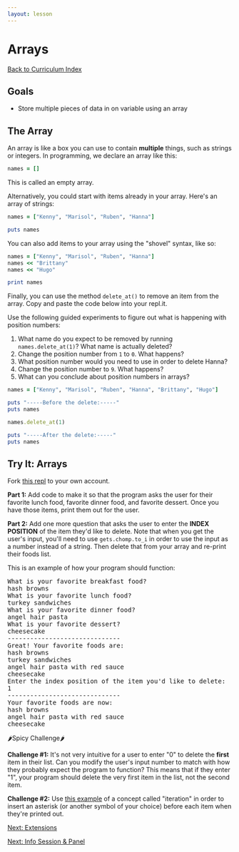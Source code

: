 ```yaml
---
layout: lesson
---
```


# Arrays

<a href="../">Back to Curriculum Index</a>

## Goals

- Store multiple pieces of data in on variable using an array

## The Array

An array is like a box you can use to contain **multiple** things, such as strings or integers. In programming, we declare an array like this:

```ruby
names = []
```

This is called an empty array.

Alternatively, you could start with items already in your array. Here's an array of strings:

```ruby
names = ["Kenny", "Marisol", "Ruben", "Hanna"]

puts names
```

You can also add items to your array using the "shovel" syntax, like so:

```ruby
names = ["Kenny", "Marisol", "Ruben", "Hanna"]
names << "Brittany"
names << "Hugo"

print names
```

Finally, you can use the method `delete_at()` to remove an item from the array. Copy and paste the code below into your repl.it. 

Use the following guided experiments to figure out what is happening with position numbers:
1. What name do you expect to be removed by running `names.delete_at(1)`? What name is actually deleted?
2. Change the position number from `1` to `0`. What happens?
3. What position number would you need to use in order to delete Hanna?
4. Change the position number to `9`. What happens?
5. What can you conclude about position numbers in arrays?

```ruby
names = ["Kenny", "Marisol", "Ruben", "Hanna", "Brittany", "Hugo"]

puts "-----Before the delete:-----"
puts names

names.delete_at(1)

puts "-----After the delete:-----"
puts names
```

<div class="try-it-new">
  <h2>Try It: Arrays</h2>
  <p>Fork <a target="blank" href="https://repl.it/@turingschool/Favorite-Foods">this repl</a> to your own account. </p>
  <p><b>Part 1:</b> Add code to make it so that the program asks the user for their favorite lunch food, favorite dinner food, and favorite dessert. Once you have those items, print them out for the user.</p>
  <p><b>Part 2:</b> Add one more question that asks the user to enter the <b>INDEX POSITION</b> of the item they'd like to delete. Note that when you get the user's input, you'll need to use <code>gets.chomp.to_i</code> in order to use the input as a number instead of a string. Then delete that from your array and re-print their foods list.</p>
  <p>This is an example of how your program should function:</p>
  <pre>What is your favorite breakfast food?
hash browns
What is your favorite lunch food?
turkey sandwiches
What is your favorite dinner food?
angel hair pasta
What is your favorite dessert?
cheesecake
------------------------------
Great! Your favorite foods are:
hash browns
turkey sandwiches
angel hair pasta with red sauce
cheesecake
Enter the index position of the item you'd like to delete:
1
------------------------------
Your favorite foods are now:
hash browns
angel hair pasta with red sauce
cheesecake</pre>

  <div class="spicy-container">
    <p class="spicy-click">🌶Spicy Challenge🌶</p>
    <div class="spicy-toggle">
    <p><strong>Challenge #1:</strong> It's not very intuitive for a user to enter "0" to delete the <b>first</b> item in their list. Can you modify the user's input number to match with how they probably expect the program to function? This means that if they enter "1", your program should delete the very first item in the list, not the second item.</p>
    <p><strong>Challenge #2:</strong> Use <a target="blank" href="https://repl.it/@turingschool/Iteration-Example">this example</a> of a concept called "iteration" in order to insert an asterisk (or another symbol of your choice) before each item when they're printed out.</p>
    </div>
  </div>
</div>

<a href="../extensions">Next: Extensions</a>

<a href="../wrap-up">Next: Info Session & Panel</a>
